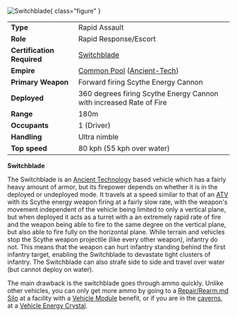 ![
Switchblade](../images/SwitchbladePicture.jpg){ class="figure" }

|                            |                                                                                                     |
| -------------------------- | --------------------------------------------------------------------------------------------------- |
| **Type**                   | Rapid Assault                                                                                       |
| **Role**                   | Rapid Response/Escort                                                                               |
| **Certification Required** | [Switchblade](../certifications/Switchblade_(Certification).md)                                   |
| **Empire**                 | [Common Pool](../terminology/Common_Pool.md) ([Ancient-Tech](../terminology/Ancient_Technology.md)) |
| **Primary Weapon**         | Forward firing Scythe Energy Cannon                                                                 |
| **Deployed**               | 360 degrees firing Scythe Energy Cannon with increased Rate of Fire                                 |
| **Range**                  | 180m                                                                                                |
| **Occupants**              | 1 (Driver)                                                                                          |
| **Handling**               | Ultra nimble                                                                                        |
| **Top speed**              | 80 kph (55 kph over water)                                                                          |

**Switchblade**

The Switchblade is an [Ancient Technology](../terminology/Ancient_Technology.md)
based vehicle which has a fairly heavy amount of armor, but its firepower
depends on whether it is in the deployed or undeployed mode. It travels at a
speed similar to that of an [ATV](../vehicles/ATV.md) with its Scythe energy
weapon firing at a fairly slow rate, with the weapon's movement independent of
the vehicle being limited to only a vertical plane, but when deployed it acts as
a turret with a an extremely rapid rate of fire and the weapon being able to
fire to the same degree on the vertical plane, but also able to fire fully on
the horizontal plane. While terrain and vehicles stop the Scythe weapon
projectile (like every other weapon), infantry do not. This means that the
weapon can hurt infantry standing behind the first infantry target, enabling the
Switchblade to devastate tight clusters of infantry. The Switchblade can also
strafe side to side and travel over water (but cannot deploy on water).

The main drawback is the switchblade goes through ammo quickly. Unlike other
vehicles, you can only get more ammo by going to a
[Repair/Rearm.md Silo](Repair_Rearm_Silo.md) at a facility with a
[Vehicle Module](../etc/Vehicle_Module.md) benefit, or if you are in the
[caverns](../locations/Caverns.md), at a
[Vehicle Energy Crystal](../terminology/Vehicle_Energy_Crystal.md).








